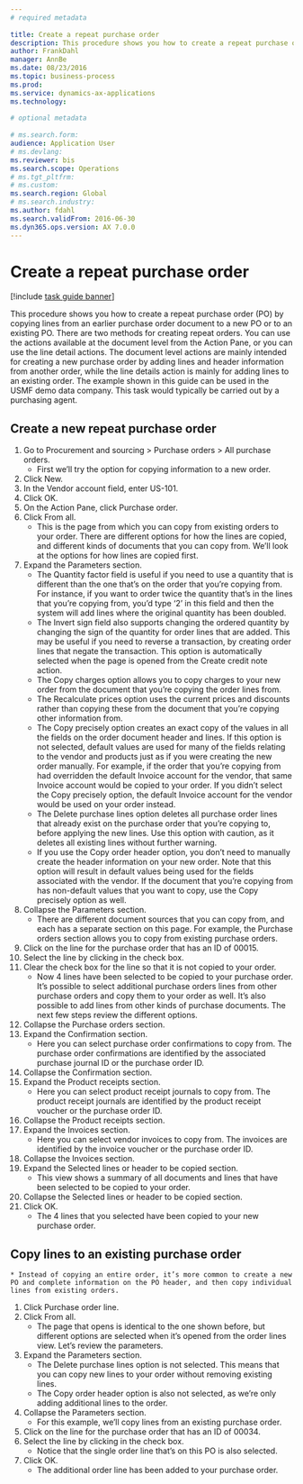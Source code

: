```yaml
--- 
# required metadata 
 
title: Create a repeat purchase order
description: This procedure shows you how to create a repeat purchase order (PO) by copying lines from an earlier purchase order document to a new PO or to an existing PO. 
author: FrankDahl
manager: AnnBe 
ms.date: 08/23/2016
ms.topic: business-process 
ms.prod:  
ms.service: dynamics-ax-applications 
ms.technology:  
 
# optional metadata 
 
# ms.search.form:   
audience: Application User 
# ms.devlang:  
ms.reviewer: bis
ms.search.scope: Operations 
# ms.tgt_pltfrm:  
# ms.custom:  
ms.search.region: Global
# ms.search.industry: 
ms.author: fdahl
ms.search.validFrom: 2016-06-30 
ms.dyn365.ops.version: AX 7.0.0 
---
```

# Create a repeat purchase order

[!include [task guide banner](../../includes/task-guide-banner.md)]

This procedure shows you how to create a repeat purchase order (PO) by copying lines from an earlier purchase order document to a new PO or to an existing PO. There are two methods for creating repeat orders. You can use the actions available at the document level from the Action Pane, or you can use the line detail actions. The document level actions are mainly intended for creating a new purchase order by adding lines and header information from another order, while the line details action is mainly for adding lines to an existing order. The example shown in this guide can be used in the USMF demo data company. This task would typically be carried out by a purchasing agent.


## Create a new repeat purchase order
1. Go to Procurement and sourcing > Purchase orders > All purchase orders.
    * First we’ll try the option for copying information to a new order.  
2. Click New.
3. In the Vendor account field, enter US-101.
4. Click OK.
5. On the Action Pane, click Purchase order.
6. Click From all.
    * This is the page from which you can copy from existing orders to your order. There are different options for how the lines are copied, and different kinds of documents that you can copy from. We’ll look at the options for how lines are copied first.   
7. Expand the Parameters section.
    * The Quantity factor field is useful if you need to use a quantity that is different than the one that’s on the order that you’re copying from. For instance, if you want to order twice the quantity that’s in the lines that you’re copying from, you’d type ‘2’ in this field and then the system will add lines where the original quantity has been doubled.  
    * The Invert sign field also supports changing the ordered quantity by changing the sign of the quantity for order lines that are added. This may be useful if you need to reverse a transaction, by creating order lines that negate the transaction. This option is automatically selected when the page is opened from the Create credit note action.  
    * The Copy charges option allows you to copy charges to your new order from the document that you’re copying the order lines from.  
    * The Recalculate prices option uses the current prices and discounts rather than copying these from the document that you’re copying other information from.  
    * The Copy precisely option creates an exact copy of the values in all the fields on the order document header and lines. If this option is not selected, default values are used for many of the fields relating to the vendor and products just as if you were creating the new order manually. For example, if the order that you’re copying from had overridden the default Invoice account for the vendor, that same Invoice account would be copied to your order. If you didn’t select the Copy precisely option, the default Invoice account for the vendor would be used on your order instead.  
    * The Delete purchase lines option deletes all purchase order lines that already exist on the purchase order that you’re copying to, before applying the new lines. Use this option with caution, as it deletes all existing lines without further warning.  
    * If you use the Copy order header option, you don’t need to manually create the header information on your new order. Note that this option will result in default values being used for the fields associated with the vendor. If the document that you’re copying from has non-default values that you want to copy, use the Copy precisely option as well.  
8. Collapse the Parameters section.
    * There are different document sources that you can copy from, and each has a separate section on this page. For example, the Purchase orders section allows you to copy from existing purchase orders.  
9. Click on the line for the purchase order that has an ID of 00015. 
10. Select the line by clicking in the check box.
11. Clear the check box for the line so that it is not copied to your order.
    * Now 4 lines have been selected to be copied to your purchase order. It’s possible to select additional purchase orders lines from other purchase orders and copy them to your order as well. It’s also possible to add lines from other kinds of purchase documents. The next few steps review the different options.  
12. Collapse the Purchase orders section.
13. Expand the Confirmation section.
    * Here you can select purchase order confirmations to copy from. The purchase order confirmations are identified by the associated purchase journal ID or the purchase order ID.  
14. Collapse the Confirmation section.
15. Expand the Product receipts section.
    * Here you can select product receipt journals to copy from. The product receipt journals are identified by the product receipt voucher or the purchase order ID.   
16. Collapse the Product receipts section.
17. Expand the Invoices section.
    * Here you can select vendor invoices to copy from. The invoices are identified by the invoice voucher or the purchase order ID.   
18. Collapse the Invoices section.
19. Expand the Selected lines or header to be copied section.
    * This view shows a summary of all documents and lines that have been selected to be copied to your order.   
20. Collapse the Selected lines or header to be copied section.
21. Click OK.
    * The 4 lines that you selected have been copied to your new purchase order.   

## Copy lines to an existing purchase order
    * Instead of copying an entire order, it’s more common to create a new PO and complete information on the PO header, and then copy individual lines from existing orders.  
1. Click Purchase order line.
2. Click From all.
    * The page that opens is identical to the one shown before, but different options are selected when it’s opened from the order lines view. Let’s review the parameters.   
3. Expand the Parameters section.
    * The Delete purchase lines option is not selected. This means that you can copy new lines to your order without removing existing lines.   
    * The Copy order header option is also not selected, as we’re only adding additional lines to the order.   
4. Collapse the Parameters section.
    * For this example, we’ll copy lines from an existing purchase order.   
5. Click on the line for the purchase order that has an ID of 00034. 
6. Select the line by clicking in the check box.
    * Notice that the single order line that’s on this PO is also selected.  
7. Click OK.
    * The additional order line has been added to your purchase order.  

